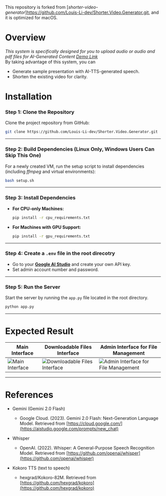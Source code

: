 This repository is forked from [*shorter-video-generator*]https://github.com/Louis-Li-dev/Shorter.Video.Generator.git, and it is optimized for macOS.

# Overview
*This system is specifically designed for you to upload audio or audio and pdf files for AI-Generated Content*
[*Demo Link*](https://www.youtube.com/watch?v=Kei59Z9Ze_8)    
By taking advantage of this system, you can
- Generate sample presentation with AI-TTS-generated speech.
- Shorten the existing video for clarity.
# Installation

### Step 1: Clone the Repository

Clone the project repository from GitHub:

```bash
git clone https://github.com/Louis-Li-dev/Shorter.Video.Generator.git
```

---

### Step 2: Build Dependencies (Linux Only, Windows Users Can Skip This One)

For a newly created VM, run the setup script to install dependencies (including *ffmpeg* and virtual environments):

```bash
bash setup.sh
```

---

### Step 3: Install Dependencies

- **For CPU-only Machines:**

  ```bash
  pip install -r cpu_requirements.txt
  ```

- **For Machines with GPU Support:**

  ```bash
  pip install -r gpu_requirements.txt
  ```

---

### Step 4: Create a `.env` file in the root direcotry

- Go to your [**Google AI Studio**](https://aistudio.google.com/) and create your own API key.
- Set admin account number and password.
---
### Step 5: Run the Server

Start the server by running the `app.py` file located in the root directory.

```bash
python app.py
```

---



# Expected Result

| Main Interface | Downloadable Files Interface | Admin Interface for File Management |
| -------------- | ---------------------------- | ----------------------------------- |
| <img src="https://github.com/user-attachments/assets/f943eb89-2485-473b-b4c0-6d6c09755035" alt="Main Interface" /> | <img src="https://github.com/user-attachments/assets/a2038638-d579-4907-bb4a-1f4c36e1cdac" alt="Downloadable Files Interface" /> | <img src="https://github.com/user-attachments/assets/f6fd6f50-768c-4735-8e39-9e0528fc6445" alt="Admin Interface for File Management"/> |

---

# References
- Gemini (Gemini 2.0 Flash)

  - Google Cloud. (2023). Gemini 2.0 Flash: Next-Generation Language Model. Retrieved from [https://cloud.google.com/](https://aistudio.google.com/prompts/new_chat)

- Whisper
  - OpenAI. (2022). Whisper: A General-Purpose Speech Recognition Model. Retrieved from [https://github.com/openai/whisper](https://github.com/openai/whisper)
- Kokoro TTS (text to speech)
  - hexgrad/Kokoro-82M. Retrieved from [https://github.com/hexgrad/kokoro](https://github.com/hexgrad/kokoro)
    

